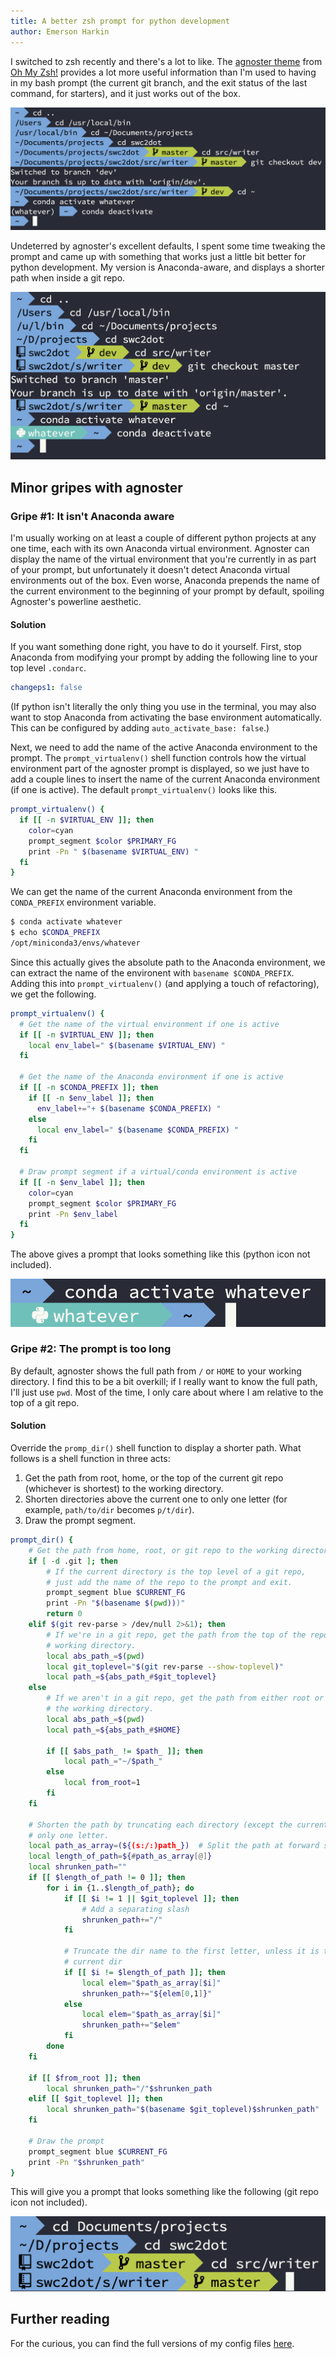 ```yaml
---
title: A better zsh prompt for python development
author: Emerson Harkin
---
```


I switched to zsh recently and there's a lot to like. The [agnoster
theme](https://github.com/agnoster/agnoster-zsh-theme) from [Oh My
Zsh!](https://ohmyz.sh/qp) provides a lot more useful information than I'm used
to having in my bash prompt (the current git branch, and the exit status of the
last command, for starters), and it just works out of the box.

![Agnoster looks great out of the box](/assets/img/agnoster/zsh_agnoster_stock.png)

Undeterred by agnoster's excellent defaults, I spent some time tweaking the
prompt and came up with something that works just a little bit better for
python development. My version is Anaconda-aware, and displays a shorter path
when inside a git repo.

![Agnoster for pythonistas](/assets/img/agnoster/zsh_agnoster_modded.png)

## Minor gripes with agnoster

### Gripe #1: It isn't Anaconda aware

I'm usually working on at least a couple of different python projects at any
one time, each with its own Anaconda virtual environment. Agnoster can display
the name of the virtual environment that you're currently in as part of your
prompt, but unfortunately it doesn't detect Anaconda virtual environments out
of the box. Even worse, Anaconda prepends the name of the current environment
to the beginning of your prompt by default, spoiling Agnoster's powerline
aesthetic.

#### Solution

If you want something done right, you have to do it yourself. First, stop
Anaconda from modifying your prompt by adding the following line to your top
level `.condarc`.
```yaml
changeps1: false
```
(If python isn't literally the only thing you use in the terminal, you may also
want to stop Anaconda from activating the base environment automatically. This
can be configured by adding `auto_activate_base: false`.)

Next, we need to add the name of the active Anaconda environment to the prompt.
The `prompt_virtualenv()` shell function controls how the virtual environment
part of the agnoster prompt is displayed, so we just have to add a couple lines
to insert the name of the current Anaconda environment (if one is active). The
default `prompt_virtualenv()` looks like this.
```sh
prompt_virtualenv() {
  if [[ -n $VIRTUAL_ENV ]]; then
    color=cyan
    prompt_segment $color $PRIMARY_FG
    print -Pn " $(basename $VIRTUAL_ENV) "
  fi
}
```
We can get the name of the current Anaconda environment from the `CONDA_PREFIX`
environment variable.
```sh
$ conda activate whatever
$ echo $CONDA_PREFIX
/opt/miniconda3/envs/whatever
```
Since this actually gives the absolute path to the Anaconda environment, we can
extract the name of the environent with `basename $CONDA_PREFIX`. Adding this
into `prompt_virtualenv()` (and applying a touch of refactoring), we get the
following.
```sh
prompt_virtualenv() {
  # Get the name of the virtual environment if one is active
  if [[ -n $VIRTUAL_ENV ]]; then
    local env_label=" $(basename $VIRTUAL_ENV) "
  fi

  # Get the name of the Anaconda environment if one is active
  if [[ -n $CONDA_PREFIX ]]; then
    if [[ -n $env_label ]]; then
      env_label+="+ $(basename $CONDA_PREFIX) "
    else
      local env_label=" $(basename $CONDA_PREFIX) "
    fi
  fi

  # Draw prompt segment if a virtual/conda environment is active
  if [[ -n $env_label ]]; then
    color=cyan
    prompt_segment $color $PRIMARY_FG
    print -Pn $env_label
  fi
}
```

The above gives a prompt that looks something like this (python icon not
included).

![Conda-aware agnoster](/assets/img/agnoster/zsh_conda.png)

### Gripe #2: The prompt is too long

By default, agnoster shows the full path from `/` or `HOME` to your working
directory. I find this to be a bit overkill; if I really want to know the full
path, I'll just use `pwd`. Most of the time, I only care about where I am
relative to the top of a git repo.

#### Solution

Override the `promp_dir()` shell function to display a shorter path. What
follows is a shell function in three acts:

1. Get the path from root, home, or the top of the current git repo (whichever
   is shortest) to the working directory.
2. Shorten directories above the current one to only one letter (for example,
   `path/to/dir` becomes `p/t/dir`).
3. Draw the prompt segment.

```sh
prompt_dir() {
    # Get the path from home, root, or git repo to the working directory
    if [ -d .git ]; then
        # If the current directory is the top level of a git repo,
        # just add the name of the repo to the prompt and exit.
        prompt_segment blue $CURRENT_FG
        print -Pn "$(basename $(pwd)))"
        return 0
    elif $(git rev-parse > /dev/null 2>&1); then
        # If we're in a git repo, get the path from the top of the repo to the
        # working directory.
        local abs_path_=$(pwd)
        local git_toplevel="$(git rev-parse --show-toplevel)"
        local path_=${abs_path_#$git_toplevel}
    else
        # If we aren't in a git repo, get the path from either root or home to
        # the working directory.
        local abs_path_=$(pwd)
        local path_=${abs_path_#$HOME}

        if [[ $abs_path_ != $path_ ]]; then
            local path_="~/$path_"
        else
            local from_root=1
        fi
    fi

    # Shorten the path by truncating each directory (except the current one) to
    # only one letter.
    local path_as_array=(${(s:/:)path_})  # Split the path at forward slashes
    local length_of_path=${#path_as_array[@]}
    local shrunken_path=""
    if [[ $length_of_path != 0 ]]; then
        for i in {1..$length_of_path}; do
            if [[ $i != 1 || $git_toplevel ]]; then
                # Add a separating slash
                shrunken_path+="/"
            fi

            # Truncate the dir name to the first letter, unless it is the
            # current dir
            if [[ $i != $length_of_path ]]; then
                local elem="$path_as_array[$i]"
                shrunken_path+="${elem[0,1]}"
            else
                local elem="$path_as_array[$i]"
                shrunken_path+="$elem"
            fi
        done
    fi

    if [[ $from_root ]]; then
        local shrunken_path="/"$shrunken_path
    elif [[ $git_toplevel ]]; then
        local shrunken_path="$(basename $git_toplevel)$shrunken_path"
    fi

    # Draw the prompt
    prompt_segment blue $CURRENT_FG
    print -Pn "$shrunken_path"
}
```

This will give you a prompt that looks something like the following (git repo
icon not included).

![Repo-aware agnoster](/assets/img/agnoster/zsh_directory.png)

## Further reading

For the curious, you can find the full versions of my config files
[here](https://github.com/efharkin/dotfiles).
